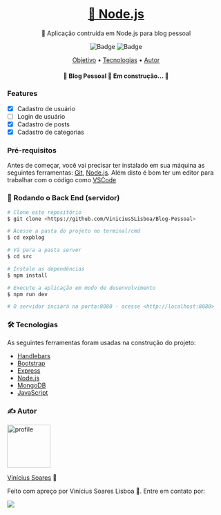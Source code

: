 <h1 align="center">
    <a href="https://nodejs.org/">🔗 Node.js</a>
</h1>
<p align="center">🚀 Aplicação contruída em Node.js para blog pessoal</p>
<div display="flex" align="center">
  <img src="https://img.shields.io/badge/npm%20-v8.1.1-blue" alt="Badge"/>
  <img src="https://img.shields.io/apm/l/npm" alt="Badge"/>
</div>

<p align="center">
 <a href="#objetivo">Objetivo</a> •
 <a href="#tecnologias">Tecnologias</a> • 
 <a href="#autor">Autor</a>
</p>

<h4 align="center"> 
	🚧  Blog Pessoal 🚀 Em construção...  🚧
</h4>

### Features

- [x] Cadastro de usuário
- [ ] Login de usuário
- [x] Cadastro de posts
- [x] Cadastro de categorias

### Pré-requisitos

Antes de começar, você vai precisar ter instalado em sua máquina as seguintes ferramentas:
[Git](https://git-scm.com), [Node.js](https://nodejs.org/en/). 
Além disto é bom ter um editor para trabalhar com o código como [VSCode](https://code.visualstudio.com/)

### 🎲 Rodando o Back End (servidor)

```bash
# Clone este repositório
$ git clone <https://github.com/ViniciusSLisboa/Blog-Pessoal>

# Acesse a pasta do projeto no terminal/cmd
$ cd expblog

# Vá para a pasta server
$ cd src

# Instale as dependências
$ npm install

# Execute a aplicação em modo de desenvolvimento
$ npm run dev

# O servidor inciará na porta:8080 - acesse <http://localhost:8080>
```

### 🛠 Tecnologias

As seguintes ferramentas foram usadas na construção do projeto:

- [Handlebars](https://handlebarsjs.com/)
- [Bootstrap](https://getbootstrap.com/)
- [Express](https://expressjs.com/)
- [Node.js](https://nodejs.org/en/)
- [MongoDB](https://www.mongodb.com/)
- [JavaScript](https://www.javascript.com/)

### ✍️ Autor 
<img src="https://avatars.githubusercontent.com/u/86809317?v=4" alt="profile" width="100px" height="100px"/>

[Vinícius Soares](https://github.com/ViniciusSLisboa) 🚀

<p>Feito com apreço por Vinícius Soares Lisboa 👋. Entre em contato por: </p>

<a href="https://www.instagram.com/vnsoaresl" alt="Instagram" target="_blank">
  <img src="https://img.shields.io/badge/-Instagram-DF0174?style=for-the-badge&labelColor=DF0174&logo=instagram&logoColor=white&link=https://www.instagram.com/vnsoaresl" target="_blank">
</a>

